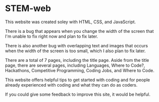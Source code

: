 # STEM-web 

This website was created soley with HTML, CSS, and JavaScript. 

There is a bug that appears when you change the width of the screen that I'm unable to fix right now and plan to fix later. 

There is also another bug with overlapping text and images that occurs when the width of the screen is too small, which I also plan to fix later. 

There are a total of 7 pages, including the title page. Aside from the title page, there are several pages, including Languages, Where to Code?, Hackathons, Competitive Programming, Coding Jobs, and Where to Code. 

This website offers helpful tips to get started with coding and for people already experienced with coding and what they can do as coders.

If you could give some feedback to improve this site, it would be helpful.
